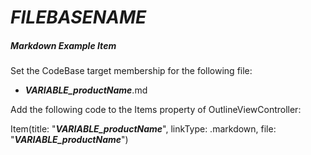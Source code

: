 # ___FILEBASENAME___

##### Markdown Example Item

Set the CodeBase target membership for the following file:

* ___VARIABLE_productName___.md

Add the following code to the Items property of OutlineViewController:

Item(title: "___VARIABLE_productName___", linkType: .markdown, file: "___VARIABLE_productName___")
